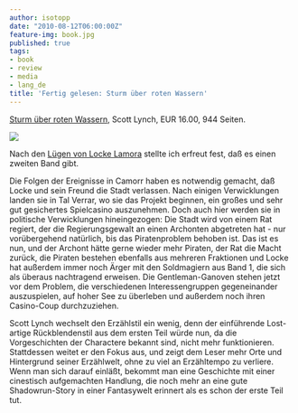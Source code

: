 ```yaml
---
author: isotopp
date: "2010-08-12T06:00:00Z"
feature-img: book.jpg
published: true
tags:
- book
- review
- media
- lang_de
title: 'Fertig gelesen: Sturm über roten Wassern'
---
```

[Sturm über roten Wassern](http://www.amazon.de/Sturm-roten-Wassern-Scott-Lynch/dp/3453531132),
Scott Lynch, EUR 16.00, 944 Seiten.

![](https://blog.koehntopp.info/uploads/locke_lamora2.jpg)

Nach den [Lügen von Locke Lamora](../2010-08-10-fertig-gelesen-die-l-gen-des-locke-lamora)
stellte ich erfreut fest, daß es einen zweiten Band gibt.

Die Folgen der Ereignisse in Camorr haben es notwendig gemacht, daß Locke
und sein Freund die Stadt verlassen. Nach einigen Verwicklungen landen sie
in Tal Verrar, wo sie das Projekt beginnen, ein großes und sehr gut
gesichertes Spielcasino auszunehmen. Doch auch hier werden sie in politische
Verwicklungen hineingezogen: Die Stadt wird von einem Rat regiert, der die
Regierungsgewalt an einen Archonten abgetreten hat - nur vorübergehend
natürlich, bis das Piratenproblem behoben ist. Das ist es nun, und der
Archont hätte gerne wieder mehr Piraten, der Rat die Macht zurück, die
Piraten bestehen ebenfalls aus mehreren Fraktionen und Locke hat außerdem
immer noch Ärger mit den Soldmagiern aus Band 1, die sich als überaus
nachtragend erweisen. Die Gentleman-Ganoven stehen jetzt vor dem Problem,
die verschiedenen Interessengruppen gegeneinander auszuspielen, auf hoher
See zu überleben und außerdem noch ihren Casino-Coup durchzuziehen.

Scott Lynch wechselt den Erzählstil ein wenig, denn der einführende
Lost-artige Rückblendenstil aus dem ersten Teil würde nun, da die
Vorgeschichten der Charactere bekannt sind, nicht mehr funktionieren.
Stattdessen weitet er den Fokus aus, und zeigt dem Leser mehr Orte und
Hintergrund seiner Erzählwelt, ohne zu viel an Erzähltempo zu verliere. Wenn
man sich darauf einläßt, bekommt man eine Geschichte mit einer cinestisch
aufgemachten Handlung, die noch mehr an eine gute Shadowrun-Story in einer
Fantasywelt erinnert als es schon der erste Teil tut.


